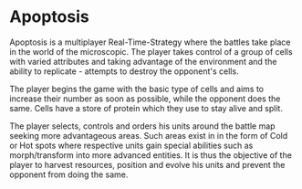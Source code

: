 # Apoptosis
Apoptosis is a multiplayer Real-Time-Strategy where the battles take place in the world of the microscopic. The player takes control of a group of cells with varied attributes and taking advantage of the environment and the ability to replicate - attempts to destroy the opponent's cells. 

The player begins the game with the basic type of cells and aims to increase their number as soon as possible, while the opponent does the same. Cells have a store of protein which they use to stay alive and split. 

The player selects, controls and orders his units around the battle map seeking more advantageous areas. Such areas exist in in the form of Cold or Hot spots where respective units gain special abilities such as morph/transform into more advanced entities. It is thus the objective of the player to harvest resources, position and evolve his units and prevent the opponent from doing the same.
